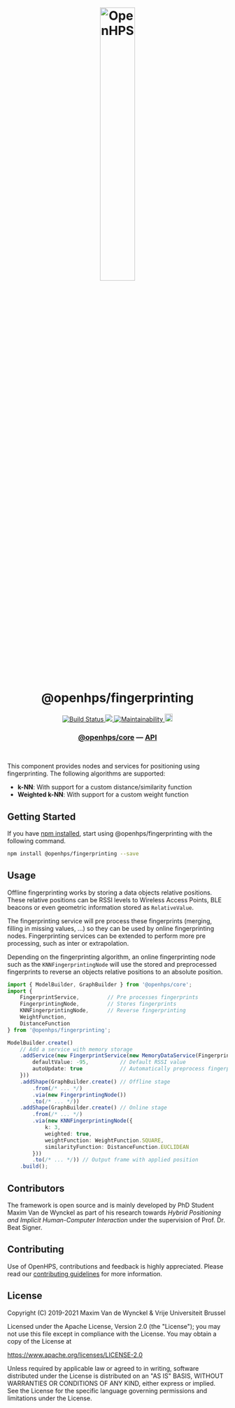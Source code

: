 <h1 align="center">
  <img alt="OpenHPS" src="https://openhps.org/images/logo_text-512.png" width="40%" /><br />
  @openhps/fingerprinting
</h1>
<p align="center">
    <a href="https://github.com/OpenHPS/openhps-fingerprinting/actions/workflows/main.yml" target="_blank">
        <img alt="Build Status" src="https://github.com/OpenHPS/openhps-fingerprinting/actions/workflows/main.yml/badge.svg">
    </a>
    <a href="https://codecov.io/gh/OpenHPS/openhps-fingerprinting">
        <img src="https://codecov.io/gh/OpenHPS/openhps-fingerprinting/branch/master/graph/badge.svg"/>
    </a>
    <a href="https://codeclimate.com/github/OpenHPS/openhps-fingerprinting/" target="_blank">
        <img alt="Maintainability" src="https://img.shields.io/codeclimate/maintainability/OpenHPS/openhps-fingerprinting">
    </a>
    <a href="https://badge.fury.io/js/@openhps%2Ffingerprinting">
        <img src="https://badge.fury.io/js/@openhps%2Ffingerprinting.svg" alt="npm version" height="18">
    </a>
</p>

<h3 align="center">
    <a href="https://github.com/OpenHPS/openhps-core">@openhps/core</a> &mdash; <a href="https://openhps.org/docs/fingerprinting">API</a>
</h3>

<br />

This component provides nodes and services for positioning using fingerprinting. The following algorithms are supported:
- **k-NN**: With support for a custom distance/similarity function
- **Weighted k-NN**: With support for a custom weight function

## Getting Started
If you have [npm installed](https://www.npmjs.com/get-npm), start using @openhps/fingerprinting with the following command.
```bash
npm install @openhps/fingerprinting --save
```

## Usage
Offline fingerprinting works by storing a data objects relative positions. These relative positions can be
RSSI levels to Wireless Access Points, BLE beacons or even geometric information stored as ```RelativeValue```.

The fingerprinting service will pre process these fingerprints (merging, filling in missing values, ...) so they
can be used by online fingerprinting nodes. Fingerprinting services can be extended to perform more pre processing, such
as inter or extrapolation.

Depending on the fingerprinting algorithm, an online fingerprinting node such as the ```KNNFingerprintingNode``` will use the
stored and preprocessed fingerprints to reverse an objects relative positions to an absolute position.

```typescript
import { ModelBuilder, GraphBuilder } from '@openhps/core';
import { 
    FingerprintService,         // Pre processes fingerprints
    FingerprintingNode,         // Stores fingerprints
    KNNFingerprintingNode,      // Reverse fingerprinting
    WeightFunction,
    DistanceFunction
} from '@openhps/fingerprinting';

ModelBuilder.create()
    // Add a service with memory storage
    .addService(new FingerprintService(new MemoryDataService(Fingerprint), {
        defaultValue: -95,          // Default RSSI value
        autoUpdate: true            // Automatically preprocess fingerprints
    }))
    .addShape(GraphBuilder.create() // Offline stage
        .from(/* ... */)
        .via(new FingerprintingNode())
        .to(/* ... */))
    .addShape(GraphBuilder.create() // Online stage
        .from(/* ... */)
        .via(new KNNFingerprintingNode({
            k: 3,
            weighted: true,
            weightFunction: WeightFunction.SQUARE,
            similarityFunction: DistanceFunction.EUCLIDEAN
        }))
        .to(/* ... */)) // Output frame with applied position
    .build();
```

## Contributors
The framework is open source and is mainly developed by PhD Student Maxim Van de Wynckel as part of his research towards *Hybrid Positioning and Implicit Human-Computer Interaction* under the supervision of Prof. Dr. Beat Signer.

## Contributing
Use of OpenHPS, contributions and feedback is highly appreciated. Please read our [contributing guidelines](CONTRIBUTING.md) for more information.

## License
Copyright (C) 2019-2021 Maxim Van de Wynckel & Vrije Universiteit Brussel

Licensed under the Apache License, Version 2.0 (the "License"); you may not use this file except in compliance with the License. You may obtain a copy of the License at

https://www.apache.org/licenses/LICENSE-2.0

Unless required by applicable law or agreed to in writing, software distributed under the License is distributed on an "AS IS" BASIS, WITHOUT WARRANTIES OR CONDITIONS OF ANY KIND, either express or implied. See the License for the specific language governing permissions and limitations under the License.